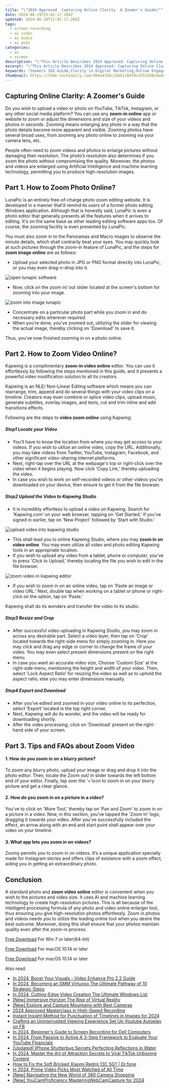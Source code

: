 ```yaml
---
title: "\"2024 Approved  Capturing Online Clarity  A Zoomer's Guide\""
date: 2024-06-29T13:01:17.284Z
updated: 2024-06-30T13:01:17.284Z
tags: 
  - screen-recording
  - ai video
  - ai audio
  - ai auto
categories: 
  - ai
  - screen
description: "\"This Article Describes 2024 Approved: Capturing Online Clarity: A Zoomer's Guide\""
excerpt: "\"This Article Describes 2024 Approved: Capturing Online Clarity: A Zoomer's Guide\""
keywords: "Zoomers SEO Guide,Clarity in Digital Marketing,Online Engagement for Zoomers,Web Optimization Tips,Zoe's SEO Strategies,Capture Clear Content,SEO for Virtual World"
thumbnail: https://thmb.techidaily.com/904e4358c32651c8870cd752598cbad0b1afa3205d185e4b265bf0a0d105bd32.jpg
---
```


## Capturing Online Clarity: A Zoomer's Guide

Do you wish to upload a video or photo on YouTube, TikTok, Instagram, or any other social media platform? You can use any **zoom-in online** app or website to zoom or adjust the dimensions and size of your videos and photos in seconds. Zooming means enlarging any photo in a way that the photo details become more apparent and visible. Zooming photos have several broad uses, from zooming any photo online to zooming via your camera lens, etc.

People often need to zoom videos and photos to enlarge pictures without damaging their resolution. The photo’s resolution also determines if you zoom the photo without compromising the quality. Moreover, the photos and videos are enlarged using Artificial Intelligence and machine learning technology, permitting you to produce high-resolution images.

## Part 1\. How to Zoom Photo Online?

LunaPic is an entirely free-of-charge photo zoom editing website. It is developed in a manner that’d remind its users of a former photo editing Windows application. Although that is honestly said, LunaPic is even a photo editor that generally presents all the features when it arrives to editing. It's on the same base as other leading editing software apps too. Of course, the zooming facility is even presented by LunaPic.

You must also zoom in to the Panoramas and Macro images to observe the minute details, which shall contrarily beat your eyes. You may quickly look at such pictures through the zoom-in feature of LunaPic, and the steps for **zoom image online** are as follows:

* Upload your selected photo in JPG or PNG format directly into LunaPic, or you may even drag-n-drop into it.

![open lunapic software](https://images.wondershare.com/filmora/article-images/2022/09/open-lunapic-software.jpg)

* Now, click on the zoom in/ out slider located at the screen's bottom for zooming into your image.

![zoom into image lunapic](https://images.wondershare.com/filmora/article-images/2022/09/zoom-into-image-lunapic.jpg)

* Concentrate on a particular photo part while you zoom in and do necessary edits wherever required.
* When you’re done, you've zoomed out, utilizing the slider for viewing the actual image, thereby clicking on 'Download' to save it.

Thus, you've now finished zooming in on a photo online.

## Part 2\. How to Zoom Video Online?

Kapwing is a complimentary **zoom-in video online** editor. You can use it effortlessly by following the steps mentioned in this guide, and it presents a powerful video modification solution to all its creators.

Kapwing is an NLE/ Non-Linear Editing software which means you can rearrange, trim, append and do several things with your video clips on a timeline. Creators may even combine or splice video clips, upload music, generate subtitles, overlay images, and texts, cut and trim inline and add transitions effects.

Following are the steps to **video zoom online** using Kapwing:

##### Step1 Locate your Video

* You'll have to know the location from where you may get access to your videos. If you wish to utilize an online video, copy the URL. Additionally, you may take videos from Twitter, YouTube, Instagram, Facebook, and other significant video-sharing internet platforms.
* Next, right-tap over the URL at the webpage's top or right-click over the video when it begins playing. Now click ‘Copy Link,' thereby uploading the video.
* In case you wish to work on self-recorded videos or other videos you’ve downloaded on your device, then ensure to get it from the file browser.

##### Step2 Upload the Video to Kapwing Studio

* It is incredibly effortless to upload a video on Kapwing. Search for 'Kapwing.com' on your web browser, tapping on 'Get Started.' If you've signed in earlier, tap on 'New Project' followed by ‘Start with Studio.’

![upload video into kapwing studio](https://images.wondershare.com/filmora/article-images/2022/09/upload-video-into-kapwing-studio.jpg)

* This shall lead you to online Kapwing Studio, where you may **zoom in on video online**. You may even utilize all video and photo editing Kapwing tools in an appropriate location.
* If you wish to upload any video from a tablet, phone or computer, you've to press 'Click to Upload,' thereby locating the file you wish to edit in the file browser.

![zoom video in kapwing editor](https://images.wondershare.com/filmora/article-images/2022/09/zoom-video-in-kapwing-editor.jpg)

* If you wish to zoom in on an online video, tap on 'Paste an image or video URL.' Next, double tap when working on a tablet or phone or right-click on the option, tap on 'Paste.’

Kapwing shall do its wonders and transfer the video to its studio.

##### Step3 Resize and Crop

* After successful video uploading in Kapwing Studio, you may zoom in across any desirable part. Select a video layer, then tap on 'Crop' located towards the right-side menu for simply zooming in. Here you may click and drag any edge or corner to change the frame of your video. You may even select present dimensions present on the right menu.
* In case you want an accurate video size, Choose 'Custom Size' at the right-side menu, mentioning the height and width of your video. Then, select 'Lock Aspect Ratio’ for resizing the video as well as to uphold the aspect ratio, else you may enter dimensions manually.

##### Step4 Export and Download

* After you’ve edited and zoomed in your video online to its perfection, select ‘Export’ located in the top right corner.
* Next, Kapwing will do its wonder, and the video will be ready for downloading shortly.
* After the video processing, click on 'Download' present on the right-hand side of your screen.

## Part 3\. Tips and FAQs about Zoom Video

#### 1\. How do you zoom in on a blurry picture?

To zoom any blurry photo, upload your image or drag and drop it into the photo editor. Then, locate the Zoom out/ in slider towards the left bottom end of your editor. Finally, tap over the '+'icon to zoom in on your blurry picture and get a clear glance.

#### 2\. How do you zoom in on a picture in a video?

You’ve to click on 'More Tool,' thereby tap on ‘Pan and Zoom' to zoom in on a picture in a video. Now, in this section, you've tapped the 'Zoom In' logo, dragging it towards your video. After you've successfully included the effect, an arrow along with an end and start point shall appear over your video on your timeline.

#### 3\. What app lets you zoom in on videos?

Zoomy permits you to zoom in on videos. It’s a unique application specially made for Instagram stories and offers clips of existence with a zoom effect, aiding you in getting an extraordinary photo.

## Conclusion

A standard photo and **zoom video online** editor is convenient when you wish to the pictures and video size. It uses AI and machine learning technology to create high-resolution pictures. This is all because of the intelligent processing formula of any photo and video online enlarger tool, thus ensuring you give high-resolution photos effortlessly. Zoom in photos and videos needs you to utilize the leading online tool when you desire the best outcome. Moreover, doing this shall ensure that your photos maintain quality even after the zoom-in process.

[Free Download](https://tools.techidaily.com/wondershare/filmora/download/) For Win 7 or later(64-bit)

[Free Download](https://tools.techidaily.com/wondershare/filmora/download/) For macOS 10.14 or later

[Free Download](https://tools.techidaily.com/wondershare/filmora/download/) For macOS 10.14 or later

<ins class="adsbygoogle"
     style="display:block"
     data-ad-format="autorelaxed"
     data-ad-client="ca-pub-7571918770474297"
     data-ad-slot="1223367746"></ins>

<ins class="adsbygoogle"
     style="display:block"
     data-ad-format="autorelaxed"
     data-ad-client="ca-pub-7571918770474297"
     data-ad-slot="1223367746"></ins>



<ins class="adsbygoogle"
     style="display:block"
     data-ad-client="ca-pub-7571918770474297"
     data-ad-slot="8358498916"
     data-ad-format="auto"
     data-full-width-responsive="true"></ins>


<span class="atpl-alsoreadstyle">Also read:</span>
<div><ul>
<li><a href="https://fox-info.techidaily.com/in-2024-boost-your-visuals-video-enhance-pro-22-guide/"><u>In 2024, Boost Your Visuals - Video Enhance Pro 2.2 Guide</u></a></li>
<li><a href="https://fox-info.techidaily.com/in-2024-becoming-an-smm-virtuoso-the-ultimate-pathway-of-10-strategic-steps/"><u>In 2024, Becoming an SMM Virtuoso  The Ultimate Pathway of 10 Strategic Steps</u></a></li>
<li><a href="https://fox-info.techidaily.com/in-2024-cutting-edge-video-creation-the-ultimate-windows-list/"><u>In 2024, Cutting-Edge Video Creation  The Ultimate Windows List</u></a></li>
<li><a href="https://fox-info.techidaily.com/new-immersive-horizon-the-rise-of-virtual-reality/"><u>[New] Immersive Horizon  The Rise of Virtual Reality</u></a></li>
<li><a href="https://fox-info.techidaily.com/new-explore-and-capture-mountains-with-best-cameras/"><u>[New] Explore and Capture Mountains with Best Cameras</u></a></li>
<li><a href="https://fox-info.techidaily.com/2024-approved-masterclass-in-high-speed-recording/"><u>2024 Approved  Masterclass in High-Speed Recording</u></a></li>
<li><a href="https://fox-info.techidaily.com/instant-insight-method-for-punctuation-of-timelines-in-images-for-2024/"><u>Instant Insight  Method for Punctuation of Timelines in Images for 2024</u></a></li>
<li><a href="https://facebook-video-files.techidaily.com/crafting-an-uninterrupted-viewing-experience-set-up-youtube-autoplay-on-fb/"><u>Crafting an Uninterrupted Viewing Experience  Set Up Youtube Autoplay on FB</u></a></li>
<li><a href="https://screen-mirroring-recording.techidaily.com/in-2024-beginners-guide-to-screen-recording-for-dell-computers/"><u>In 2024, Beginner's Guide to Screen Recording for Dell Computers</u></a></li>
<li><a href="https://youtube-blog.techidaily.com/24-from-passive-to-active-a-3-step-framework-to-evaluate-your-youtube-financials/"><u>In 2024, From Passive to Active  A 3-Step Framework to Evaluate Your YouTube Financials</u></a></li>
<li><a href="https://extra-support.techidaily.com/updated-iphone-shutterbug-secrets-perfecting-reflections-in-water/"><u>[Updated] IPhone Shutterbug Secrets  Perfecting Reflections in Water</u></a></li>
<li><a href="https://extra-approaches.techidaily.com/in-2024-master-the-art-of-attraction-secrets-to-viral-tiktok-unboxing-content/"><u>In 2024, Master the Art of Attraction  Secrets to Viral TikTok Unboxing Content</u></a></li>
<li><a href="https://howto.techidaily.com/how-to-fix-the-soft-bricked-xiaomi-redmi-13c-5g-drfone-by-drfone-fix-android-problems-fix-android-problems/"><u>How to Fix the Soft Bricked Xiaomi Redmi 13C 5G? | Dr.fone</u></a></li>
<li><a href="https://facebook-clips.techidaily.com/in-2024-prime-video-picks-most-watched-of-all-time/"><u>In 2024, Prime Video Picks  Most Watched of All Time</u></a></li>
<li><a href="https://extra-skills.techidaily.com/new-navigating-the-new-world-of-360-camera-shopping/"><u>[New] Navigating the New World of 360 Camera Shopping</u></a></li>
<li><a href="https://screen-sharing-recording.techidaily.com/new-youcamproficiency-masteringwebcamcapture-for-2024/"><u>[New] YouCamProficiency  MasteringWebCamCapture for 2024</u></a></li>
</ul></div>

